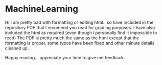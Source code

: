 # MachineLearning

Hi 
I am pretty bad with formatting or editing html.. so have included in the repository PDF
that I recomend you read for grading purposes.
I have also included the html as required (even though i personally find it impossible to read)
The PDF is pretty much the same as the html except that the formatting is proper, some typos
have been fixed and other minute details cleaned up.

Happy reading... appreciate your time to give me feedback. 
